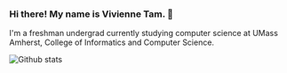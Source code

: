 ### Hi there! My name is Vivienne Tam. 👋

I'm a freshman undergrad currently studying computer science at UMass Amherst, College of Informatics and Computer Science.

![Github stats](https://github-readme-stats.vercel.app/api?username=VTam25)


